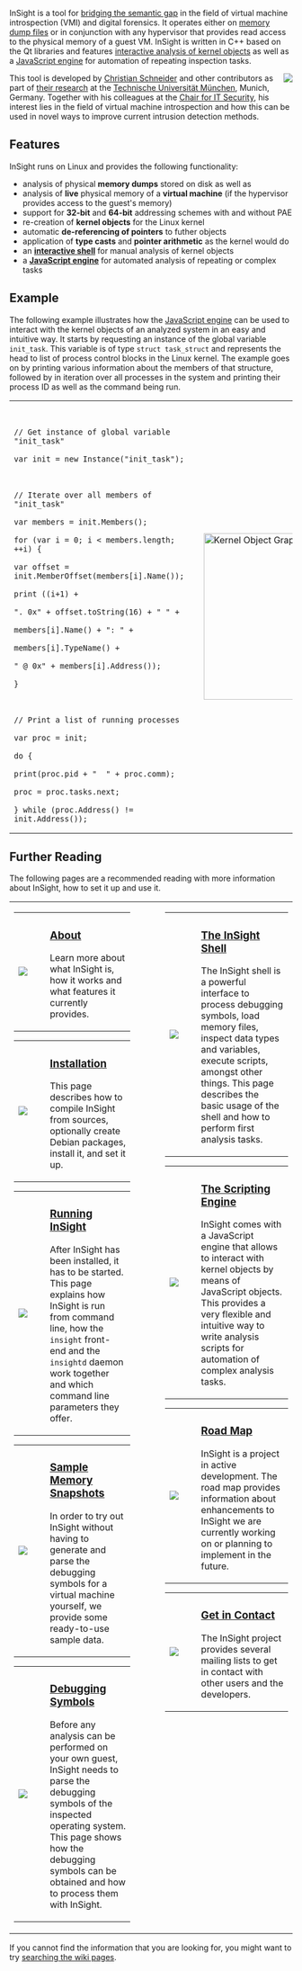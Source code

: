 InSight is a tool for [bridging the semantic gap](About#Background.md) in the field of virtual machine introspection (VMI) and digital forensics. It operates either on [memory dump files](InSightShell#Memory_Files.md) or in conjunction with any hypervisor that provides read access to the physical memory of a guest VM. InSight is written in C++ based on the Qt libraries and features [interactive analysis of kernel objects](InSightShell.md) as well as a [JavaScript engine](ScriptingEngine.md) for automation of repeating inspection tasks.

<img src='https://insight-vmi.googlecode.com/svn/wiki/images/tum-logo-pantone.png' align='right' />
This tool is developed by <a href='http://www.sec.in.tum.de/christian-schneider/'>Christian Schneider</a> and other contributors as part of <a href='http://www.sec.in.tum.de/leveraging-virtualization-techniques-for-system-security/'>their research</a> at the <a href='http://portal.mytum.de/welcome/?set_language=en'>Technische Universität München</a>, Munich, Germany. Together with his colleagues at the <a href='http://www.sec.in.tum.de/'>Chair for IT Security</a>, his interest lies in the field of virtual machine introspection and how this can be used in novel ways to improve current intrusion detection methods.

## Features ##

InSight runs on Linux and provides the following functionality:

  * analysis of physical **memory dumps** stored on disk as well as
  * analysis of **live** physical memory of a **virtual machine** (if the hypervisor provides access to the guest's memory)
  * support for **32-bit** and **64-bit** addressing schemes with and without PAE
  * re-creation of **kernel objects** for the Linux kernel
  * automatic **de-referencing of pointers** to futher objects
  * application of **type casts** and **pointer arithmetic** as the kernel would do
  * an **[interactive shell](InSightShell.md)** for manual analysis of kernel objects
  * a **[JavaScript engine](ScriptingEngine.md)** for automated analysis of repeating or complex tasks

## Example ##

The following example illustrates how the [JavaScript engine](ScriptingEngine.md) can be used to interact with the kernel objects of an analyzed system in an easy and intuitive way. It starts by requesting an instance of the global variable `init_task`. This variable is of type `struct task_struct` and represents the head to list of process control blocks in the Linux kernel. The example goes on by printing various information about the members of that structure, followed by in iteration over all processes in the system and printing their process ID as well as the command being run.

<table>
<tr>
<td>
<pre><code><br>
// Get instance of global variable "init_task"<br>
var init = new Instance("init_task");<br>
<br>
// Iterate over all members of "init_task"<br>
var members = init.Members();<br>
for (var i = 0; i &lt; members.length; ++i) {<br>
var offset = init.MemberOffset(members[i].Name());<br>
print ((i+1) +<br>
". 0x" + offset.toString(16) + " " +<br>
members[i].Name() + ": " +<br>
members[i].TypeName() +<br>
" @ 0x" + members[i].Address());<br>
}<br>
<br>
// Print a list of running processes<br>
var proc = init;<br>
do {<br>
print(proc.pid + "  " + proc.comm);<br>
proc = proc.tasks.next;<br>
} while (proc.Address() != init.Address());</code></pre>
</td>
<td width='20'>
</td>
<td>
<a href='https://insight-vmi.googlecode.com/svn/wiki/images/kernel_graph.png'><img src='https://insight-vmi.googlecode.com/svn/wiki/images/kernel_graph.png' title='Kernel Object Graph' align='right' height='296' width='400' alt='Kernel Object Graph' /></a>
</td>
</tr>
</table>


## Further Reading ##

The following pages are a recommended reading with more information about InSight, how to set it up and use it.

<table width='80%'>
<tr>
<td valign='top'>
<table>
<tr>
<td><img src='https://insight-vmi.googlecode.com/svn/wiki/images/pg_about.png' /></td>
<td width='8'></td>
<td>
<h3><a href='About.md'>About</a></h3>

Learn more about what InSight is, how it works and what features it currently provides.<br>
</td>
</tr>
</table>
<table>
<tr>
<td><img src='https://insight-vmi.googlecode.com/svn/wiki/images/pg_installation.png' /></td>
<td width='8'></td>
<td>
<h3><a href='Installation.md'>Installation</a></h3>

This page describes how to compile InSight from sources, optionally create Debian packages, install it, and set it up.<br>
</td>
</tr>
</table>
<table>
<tr>
<td><img src='https://insight-vmi.googlecode.com/svn/wiki/images/pg_running_insight.png' /></td>
<td width='8'></td>
<td>
<h3><a href='RunningInSight.md'>Running InSight</a></h3>

After InSight has been installed, it has to be started. This page explains how InSight is run from command line, how the <code>insight</code> front-end and the <code>insightd</code> daemon work together and which command line parameters they offer.<br>
</td>
</tr>
</table>
<table>
<tr>
<td><img src='https://insight-vmi.googlecode.com/svn/wiki/images/pg_sample-data.png' /></td>
<td width='8'></td>
<td>
<h3><a href='UsingSampleMemorySnapshots.md'>Sample Memory Snapshots</a></h3>

In order to try out InSight without having to generate and parse the debugging symbols for a virtual machine yourself, we provide some ready-to-use sample data.<br>
</td>
</tr>
</table>
<table>
<tr>
<td><img src='https://insight-vmi.googlecode.com/svn/wiki/images/pg_debug_symbols.png' /></td>
<td width='8'></td>
<td>
<h3><a href='DebugSymbols.md'>Debugging Symbols</a></h3>

Before any analysis can be performed on your own guest, InSight needs to parse the debugging symbols of the inspected operating system. This page shows how the debugging symbols can be obtained and how to process them with InSight.<br>
</td>
</tr>
</table>
</td>
<td width='30'>
</td>
<td valign='top'>
<table>
<tr>
<td><img src='https://insight-vmi.googlecode.com/svn/wiki/images/pg_shell.png' /></td>
<td width='8'></td>
<td>
<h3><a href='InSightShell.md'>The InSight Shell</a></h3>

The InSight shell is a powerful interface to process debugging symbols, load memory files, inspect data types and variables, execute scripts, amongst other things. This page describes the basic usage of the shell and how to perform first analysis tasks.<br>
</td>
</tr>
</table>
<table>
<tr>
<td><img src='https://insight-vmi.googlecode.com/svn/wiki/images/pg_script.png' /></td>
<td width='8'></td>
<td>
<h3><a href='ScriptingEngine.md'>The Scripting Engine</a></h3>

InSight comes with a JavaScript engine that allows to interact with kernel objects by means of JavaScript objects. This provides a very flexible and intuitive way to write analysis scripts for automation of complex analysis tasks.<br>
</td>
</tr>
</table>
<table>
<tr>
<td><img src='https://insight-vmi.googlecode.com/svn/wiki/images/pg_roadmap.png' /></td>
<td width='8'></td>
<td>
<h3><a href='RoadMap.md'>Road Map</a></h3>

InSight is a project in active development. The road map provides information about enhancements to InSight we are currently working on or planning to implement in the future.<br>
</td>
</tr>
</table>
<table>
<tr>
<td><img src='https://insight-vmi.googlecode.com/svn/wiki/images/pg_mailinglists.png' /></td>
<td width='8'></td>
<td>
<h3><a href='MailingLists.md'>Get in Contact</a></h3>

The InSight project provides several mailing lists to get in contact with other users and the developers.<br>
</td>
</tr>
</table>
</td>
</tr>
</table>

If you cannot find the information that you are looking for, you might want to try [searching the wiki pages](https://code.google.com/p/insight-vmi/w/list).